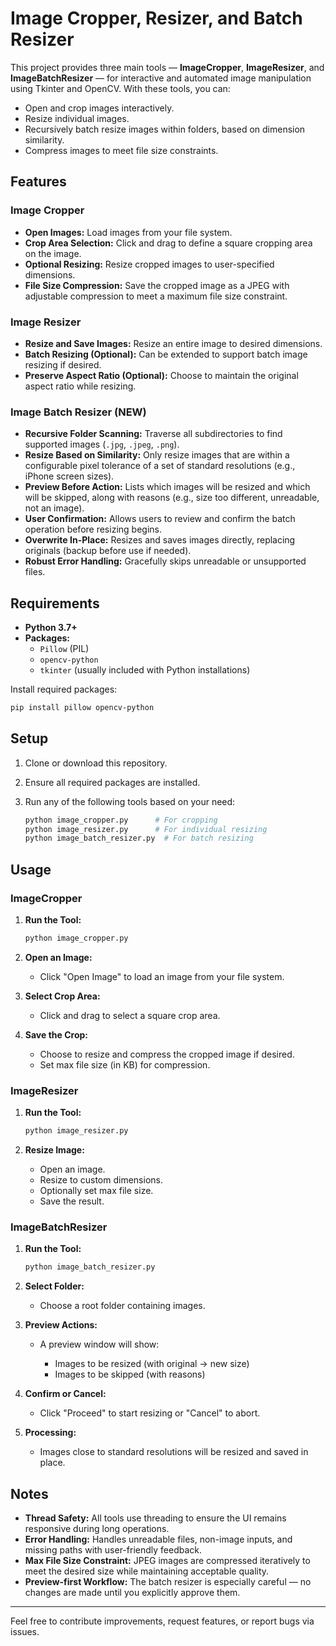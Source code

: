 # Image Cropper, Resizer, and Batch Resizer

This project provides three main tools — **ImageCropper**, **ImageResizer**, and **ImageBatchResizer** — for interactive and automated image manipulation using Tkinter and OpenCV. With these tools, you can:

- Open and crop images interactively.
- Resize individual images.
- Recursively batch resize images within folders, based on dimension similarity.
- Compress images to meet file size constraints.

## Features

### Image Cropper

- **Open Images:** Load images from your file system.
- **Crop Area Selection:** Click and drag to define a square cropping area on the image.
- **Optional Resizing:** Resize cropped images to user-specified dimensions.
- **File Size Compression:** Save the cropped image as a JPEG with adjustable compression to meet a maximum file size constraint.

### Image Resizer

- **Resize and Save Images:** Resize an entire image to desired dimensions.
- **Batch Resizing (Optional):** Can be extended to support batch image resizing if desired.
- **Preserve Aspect Ratio (Optional):** Choose to maintain the original aspect ratio while resizing.

### Image Batch Resizer (NEW)

- **Recursive Folder Scanning:** Traverse all subdirectories to find supported images (`.jpg`, `.jpeg`, `.png`).
- **Resize Based on Similarity:** Only resize images that are within a configurable pixel tolerance of a set of standard resolutions (e.g., iPhone screen sizes).
- **Preview Before Action:** Lists which images will be resized and which will be skipped, along with reasons (e.g., size too different, unreadable, not an image).
- **User Confirmation:** Allows users to review and confirm the batch operation before resizing begins.
- **Overwrite In-Place:** Resizes and saves images directly, replacing originals (backup before use if needed).
- **Robust Error Handling:** Gracefully skips unreadable or unsupported files.

## Requirements

- **Python 3.7+**
- **Packages:**
  - `Pillow` (PIL)
  - `opencv-python`
  - `tkinter` (usually included with Python installations)

Install required packages:

```bash
pip install pillow opencv-python
````

## Setup

1. Clone or download this repository.
2. Ensure all required packages are installed.
3. Run any of the following tools based on your need:

   ```bash
   python image_cropper.py      # For cropping
   python image_resizer.py      # For individual resizing
   python image_batch_resizer.py  # For batch resizing
   ```

## Usage

### ImageCropper

1. **Run the Tool:**

   ```bash
   python image_cropper.py
   ```

2. **Open an Image:**

   - Click "Open Image" to load an image from your file system.

3. **Select Crop Area:**

   - Click and drag to select a square crop area.

4. **Save the Crop:**

   - Choose to resize and compress the cropped image if desired.
   - Set max file size (in KB) for compression.

### ImageResizer

1. **Run the Tool:**

   ```bash
   python image_resizer.py
   ```

2. **Resize Image:**

   - Open an image.
   - Resize to custom dimensions.
   - Optionally set max file size.
   - Save the result.

### ImageBatchResizer

1. **Run the Tool:**

   ```bash
   python image_batch_resizer.py
   ```

2. **Select Folder:**

   - Choose a root folder containing images.

3. **Preview Actions:**

   - A preview window will show:

     - Images to be resized (with original → new size)
     - Images to be skipped (with reasons)

4. **Confirm or Cancel:**

   - Click "Proceed" to start resizing or "Cancel" to abort.

5. **Processing:**

   - Images close to standard resolutions will be resized and saved in place.

## Notes

- **Thread Safety:** All tools use threading to ensure the UI remains responsive during long operations.
- **Error Handling:** Handles unreadable files, non-image inputs, and missing paths with user-friendly feedback.
- **Max File Size Constraint:** JPEG images are compressed iteratively to meet the desired size while maintaining acceptable quality.
- **Preview-first Workflow:** The batch resizer is especially careful — no changes are made until you explicitly approve them.

---

Feel free to contribute improvements, request features, or report bugs via issues.

